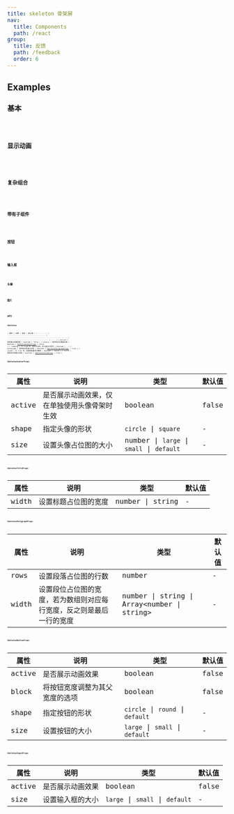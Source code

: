 ```yaml
---
title: skeleton 骨架屏
nav:
  title: Components
  path: /react
group:
  title: 反馈
  path: /feedback
  order: 6
---
```


## Examples

### 基本

<code src="./demo/basic" />

### 显示动画

<code src="./demo/active" />

### 复杂组合

<code src="./demo/complex" />

### 带有子组件

<code src="./demo/children" />

### 按钮

<code src="./demo/button" />

### 输入框

<code src="./demo/input" />

### 头像

<code src="./demo/avatar" />

### 图片

<code src="./demo/image" />

## API

### Skeleton

| 属性      | 说明                                   | 类型                                                         | 默认值                                    |
| --------- | -------------------------------------- | ------------------------------------------------------------ | ----------------------------------------- | ---- |
| active    | 是否展示动画效果                       | boolean                                                      | false                                     |
| avatar    | 是否显示头像展位图                     | boolean \| [SkeletonAvatarProps](#SkeletonAvatarProps)       | false                                     |
| loading   | 为 true 时，显示占位符，反之展示子组件 | boolean                                                      | -                                         |
| paragraph | 是否显示段落占位符                     | boolean \| [SkeletonParagraphProps](#SkeletonParagraphProps) | true                                      |
| round     | 为 true 时，段落和标题显示圆角         | boolean                                                      | false                                     |
| title     | 是否显示标题占位图                     | boolean                                                      | [SkeletonTitleProps](#SkeletonTitleProps) | true |

### SkeletonAvatarProps

| 属性   | 说明                                         | 类型                                      | 默认值 |
| ------ | -------------------------------------------- | ----------------------------------------- | ------ |
| active | 是否展示动画效果，仅在单独使用头像骨架时生效 | boolean                                   | false  |
| shape  | 指定头像的形状                               | `circle` \| `square`                      | -      |
| size   | 设置头像占位图的大小                         | number \| `large` \| `small` \| `default` | -      |

### SkeletonTitleProps

| 属性  | 说明                 | 类型             | 默认值 |
| ----- | -------------------- | ---------------- | ------ |
| width | 设置标题占位图的宽度 | number \| string | -      |

### SkeletonParagraphProps

| 属性  | 说明                                                                 | 类型                                           | 默认值 |
| ----- | -------------------------------------------------------------------- | ---------------------------------------------- | ------ |
| rows  | 设置段落占位图的行数                                                 | number                                         | -      |
| width | 设置段位占位图的宽度，若为数组则对应每行宽度，反之则是最后一行的宽度 | number \| string \| Array&lt;number \| string> | -      |

### SkeletonButtonProps

| 属性   | 说明                           | 类型                             | 默认值 |
| ------ | ------------------------------ | -------------------------------- | ------ |
| active | 是否展示动画效果               | boolean                          | false  |
| block  | 将按钮宽度调整为其父宽度的选项 | boolean                          | false  |
| shape  | 指定按钮的形状                 | `circle` \| `round` \| `default` | -      |
| size   | 设置按钮的大小                 | `large` \| `small` \| `default`  | -      |

### SkeletonInputProps

| 属性   | 说明             | 类型                            | 默认值 |
| ------ | ---------------- | ------------------------------- | ------ |
| active | 是否展示动画效果 | boolean                         | false  |
| size   | 设置输入框的大小 | `large` \| `small` \| `default` | -      |
